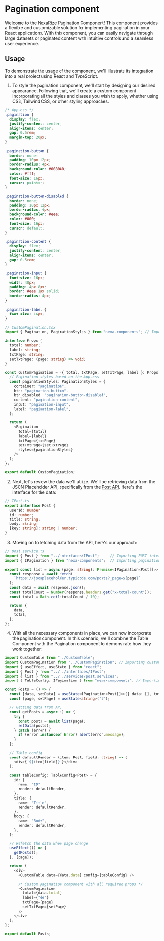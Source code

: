 # Pagination component
Welcome to the NexaRize Pagination Component! This component provides a flexible and customizable solution for implementing pagination in your React applications. With this component, you can easily navigate through large datasets or paginated content with intuitive controls and a seamless user experience.

## Usage
To demonstrate the usage of the component, we'll illustrate its integration into a real project using React and TypeScript.

1. To style the pagination component, we'll start by designing our desired appearance. Following that, we'll create a custom component incorporating all the styles and classes you wish to apply, whether using CSS, Tailwind CSS, or other styling approaches.

```css
/* App.css */
.pagination {
  display: flex;
  justify-content: center;
  align-items: center;
  gap: 0.5rem;
  margin-top: 20px;
}

.pagination-button {
  border: none;
  padding: 10px 12px;
  border-radius: 4px;
  background-color: #008080;
  color: #fff;
  font-size: 16px;
  cursor: pointer;
}

.pagination-button-disabled {
  border: none;
  padding: 10px 12px;
  border-radius: 4px;
  background-color: #eee;
  color: #000;
  font-size: 16px;
  cursor: default;
}

.pagination-content {
  display: flex;
  justify-content: center;
  align-items: center;
  gap: 0.5rem;
}

.pagination-input {
  font-size: 16px;
  width: 40px;
  padding: 4px 8px;
  border: #eee 1px solid;
  border-radius: 4px;
}

.pagination-label {
  font-size: 16px;
}
```

```typescript
// CustomPagination.tsx
import { Pagination, PaginationStyles } from "nexa-components"; // Importing component and style interface

interface Props {
  total: number;
  label: string;
  txtPage: string;
  setTxtPage: (page: string) => void;
}

const CustomPagination = ({ total, txtPage, setTxtPage, label }: Props) => {
  // Pagination styles based on the App.css
  const paginationStyles: PaginationStyles = {
    container: "pagination",
    btn: "pagination-button",
    btn_disabled: "pagination-button-disabled",
    content: "pagination-content",
    input: "pagination-input",
    label: "pagination-label",
  };

  return (
    <Pagination
      total={total}
      label={label}
      txtPage={txtPage}
      setTxtPage={setTxtPage}
      styles={paginationStyles}
    />
  );
};

export default CustomPagination;
```

2. Next, let's review the data we'll utilize. We'll be retrieving data from the JSON Placeholder API, specifically from the [Post API](https://jsonplaceholder.typicode.com/posts). Here's the interface for the data:

```typescript
// IPost.ts
export interface Post {
  userId: number;
  id: number;
  title: string;
  body: string;
  [key: string]: string | number;
}
```

3. Moving on to fetching data from the API, here's our approach:
```typescript
// post.service.ts
import { Post } from "../interfaces/IPost";     // Importing POST interface
import { IPagination } from "nexa-components";  // Importing pagination interface

export const list = async (page: string): Promise<IPagination<Post[]>> => {
  const response = await fetch(
    `https://jsonplaceholder.typicode.com/posts?_page=${page}`
  );
  const data = await response.json();
  const totalCount = Number(response.headers.get("x-total-count"));
  const total = Math.ceil(totalCount / 10);

  return {
    data,
    total,
  };
};
```

4. With all the necessary components in place, we can now incorporate the pagination component. In this scenario, we'll combine the Table Component with the Pagination component to demonstrate how they work together:

```typescript
import CustomTable from "../CustomTable";
import CustomPagination from "../CustomPagination"; // Importing custom pagination component
import { useEffect, useState } from "react";
import { Post } from "../../interfaces/IPost";
import { list } from "../../services/post.services";
import { TableConfig, IPagination } from "nexa-components"; // Importing interfaces

const Posts = () => {
  const [data, setData] = useState<IPagination<Post[]>>({ data: [], total: 0 });
  const [page, setPage] = useState<string>("1");

  // Getting data from API
  const getPosts = async () => {
    try {
      const posts = await list(page);
      setData(posts);
    } catch (error) {
      if (error instanceof Error) alert(error.message);
    }
  };

  // Table config
  const defaultRender = (item: Post, field: string) => (
    <div>{`${item[field]}`}</div>
  );

  const tableConfig: TableConfig<Post> = {
    id: {
      name: "ID",
      render: defaultRender,
    },
    title: {
      name: "Title",
      render: defaultRender,
    },
    body: {
      name: "Body",
      render: defaultRender,
    },
  };

  // Refetch the data when page change
  useEffect(() => {
    getPosts();
  }, [page]);

  return (
    <div>
      <CustomTable data={data.data} config={tableConfig} />

      /* Custom pagination component with all required props */
      <CustomPagination
        total={data.total}
        label={"de"}
        txtPage={page}
        setTxtPage={setPage}
      />
    </div>
  );
};

export default Posts;
```